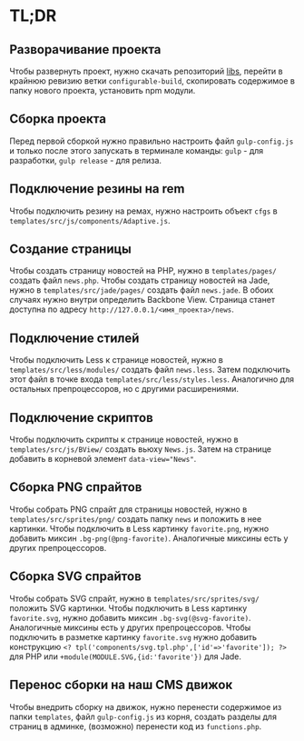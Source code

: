 # TL;DR

## Разворачивание проекта

Чтобы развернуть проект, нужно скачать репозиторий [libs](http://hg.turbodevelopers.com/turbo/libs), перейти в крайнюю ревизию ветки `configurable-build`, скопировать содержимое в папку нового проекта, установить npm модули.

## Сборка проекта

Перед первой сборкой нужно правильно настроить файл `gulp-config.js` и только после этого запускать в терминале команды: `gulp` - для разработки, `gulp release` - для релиза.

## Подключение резины на rem

Чтобы подключить резину на ремах, нужно настроить объект `cfgs` в `templates/src/js/components/Adaptive.js`.

## Создание страницы

Чтобы создать страницу новостей на PHP, нужно в `templates/pages/` создать файл `news.php`. Чтобы создать страницу новостей на Jade, нужно в `templates/src/jade/pages/` создать файл `news.jade`. В обоих случаях нужно внутри определить Backbone View. Страница станет доступна по адресу `http://127.0.0.1/<имя_проекта>/news`.

## Подключение стилей

Чтобы подключить Less к странице новостей, нужно в `templates/src/less/modules/` создать файл `news.less`. Затем подключить этот файл в точке входа `templates/src/less/styles.less`. Аналогично для остальных препроцессоров, но с другими расширениями.

## Подключение скриптов

Чтобы подключить скрипты к странице новостей, нужно в `templates/src/js/BView/` создать вьюху `News.js`. Затем на странице добавить в корневой элемент `data-view="News"`.

## Сборка PNG спрайтов

Чтобы собрать PNG спрайт для страницы новостей, нужно в `templates/src/sprites/png/` создать папку `news` и положить в нее картинки. Чтобы подключить в Less картинку `favorite.png`, нужно добавить миксин `.bg-png(@png-favorite)`. Аналогичные миксины есть у других препроцессоров.

## Сборка SVG спрайтов

Чтобы собрать SVG спрайт, нужно в `templates/src/sprites/svg/` положить SVG картинки. Чтобы подключить в Less картинку `favorite.svg`, нужно добавить миксин `.bg-svg(@svg-favorite)`. Аналогичные миксины есть у других препроцессоров. Чтобы подключить в разметке картинку `favorite.svg` нужно добавить конструкцию `<? tpl('components/svg.tpl.php',['id'=>'favorite']); ?>` для PHP или `+module(MODULE.SVG,{id:'favorite'})` для Jade.

## Перенос сборки на наш CMS движок

Чтобы внедрить сборку на движок, нужно перенести содержимое из папки `templates`, файл `gulp-config.js` из корня, создать разделы для страниц в админке, (возможно) перенести код из `functions.php`.